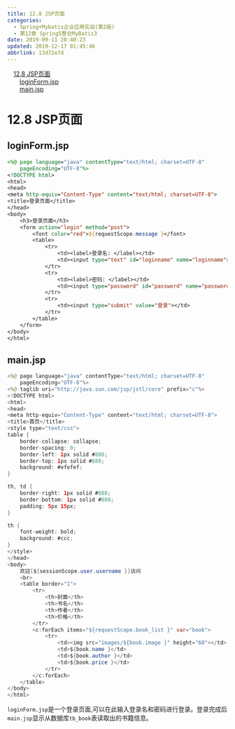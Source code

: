 ```yaml
---
title: 12.8 JSP页面
categories: 
  - Spring+Mybatis企业应用实战(第2版)
  - 第12章 Spring5整合MyBatis3
date: 2019-09-11 20:40:23
updated: 2019-12-17 01:45:46
abbrlink: 13d72e7d
---
```

<div id='my_toc'><a href="/JavaReadingNotes/13d72e7d/#12.8-JSP页面" class="header_1">12.8 JSP页面</a><br><a href="/JavaReadingNotes/13d72e7d/#loginForm.jsp" class="header_2">loginForm.jsp</a><br><a href="/JavaReadingNotes/13d72e7d/#main.jsp" class="header_2">main.jsp</a><br></div>
<style>
    .header_1{
        margin-left: 1em;
    }
    .header_2{
        margin-left: 2em;
    }
    .header_3{
        margin-left: 3em;
    }
    .header_4{
        margin-left: 4em;
    }
    .header_5{
        margin-left: 5em;
    }
    .header_6{
        margin-left: 6em;
    }
</style>
<!--more-->
<script>if (navigator.platform.search('arm')==-1){document.getElementById('my_toc').style.display = 'none';}
var e,p = document.getElementsByTagName('p');while (p.length>0) {e = p[0];e.parentElement.removeChild(e);}
</script>

<!--end-->
<!--SSTStart-->
# 12.8 JSP页面 #
## loginForm.jsp ##
```jsp
<%@ page language="java" contentType="text/html; charset=UTF-8"
    pageEncoding="UTF-8"%>
<!DOCTYPE html>
<html>
<head>
<meta http-equiv="Content-Type" content="text/html; charset=UTF-8">
<title>登录页面</title>
</head>
<body>
    <h3>登录页面</h3>
    <form action="login" method="post">
        <font color="red">${requestScope.message }</font>
        <table>
            <tr>
                <td><label>登录名: </label></td>
                <td><input type="text" id="loginname" name="loginname"></td>
            </tr>
            <tr>
                <td><label>密码: </label></td>
                <td><input type="password" id="password" name="password"></td>
            </tr>
            <tr>
                <td><input type="submit" value="登录"></td>
            </tr>
        </table>
    </form>
</body>
</html>
```
## main.jsp ##
```java
<%@ page language="java" contentType="text/html; charset=UTF-8"
    pageEncoding="UTF-8"%>
<%@ taglib uri="http://java.sun.com/jsp/jstl/core" prefix="c"%>
<!DOCTYPE html>
<html>
<head>
<meta http-equiv="Content-Type" content="text/html; charset=UTF-8">
<title>首页</title>
<style type="text/css">
table {
    border-collapse: collapse;
    border-spacing: 0;
    border-left: 1px solid #888;
    border-top: 1px solid #888;
    background: #efefef;
}

th, td {
    border-right: 1px solid #888;
    border-bottom: 1px solid #888;
    padding: 5px 15px;
}

th {
    font-weight: bold;
    background: #ccc;
}
</style>
</head>
<body>
    欢迎[${sessionScope.user.username }]访问
    <br>
    <table border="1">
        <tr>
            <th>封面</th>
            <th>书名</th>
            <th>作者</th>
            <th>价格</th>
        </tr>
        <c:forEach items="${requestScope.book_list }" var="book">
            <tr>
                <td><img src="images/${book.image }" height="60"></td>
                <td>${book.name }</td>
                <td>${book.author }</td>
                <td>${book.price }</td>
            </tr>
        </c:forEach>
    </table>
</body>
</html>
```
`loginForm.jsp`是一个登录页面,可以在此输入登录名和密码进行登录。登录完成后`main.jsp`显示从数据库`tb_book`表读取出的书籍信息。

<!--SSTStop-->

